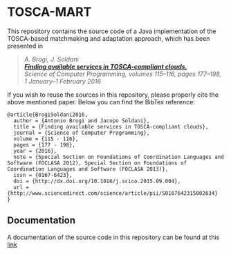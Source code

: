 # TOSCA-MART
This repository contains the source code of a Java implementation of the TOSCA-based matchmaking and adaptation approach, which has been presented in 
> _A. Brogi, J. Soldani <br>
> **[Finding available services in TOSCA-compliant clouds.](http://www.sciencedirect.com/science/article/pii/S0167642315002634)** <br>
> Science of Computer Programming, volumes 115–116, pages 177–198, 1 January–1 February 2016_ 

If you wish to reuse the sources in this repository, please properly cite the above mentioned paper. Below you can find the BibTex reference:
```
@article{BrogiSoldani2016,
  author = {Antonio Brogi and Jacopo Soldani},
  title = {Finding available services in TOSCA-compliant clouds},
  journal = {Science of Computer Programming},
  volume = {115 - 116},
  pages = {177 - 198},
  year = {2016},
  note = {Special Section on Foundations of Coordination Languages and Software (FOCLASA 2012), Special Section on Foundations of Coordination Languages and Software (FOCLASA 2013)},
  issn = {0167-6423},
  doi = {http://dx.doi.org/10.1016/j.scico.2015.09.004},
  url = {http://www.sciencedirect.com/science/article/pii/S0167642315002634}
}
```

## Documentation
A documentation of the source code in this repository can be found at this [link](http://jacopogiallo.github.io/Finding-available-services-in-TOSCA-compliant-clouds/) 
